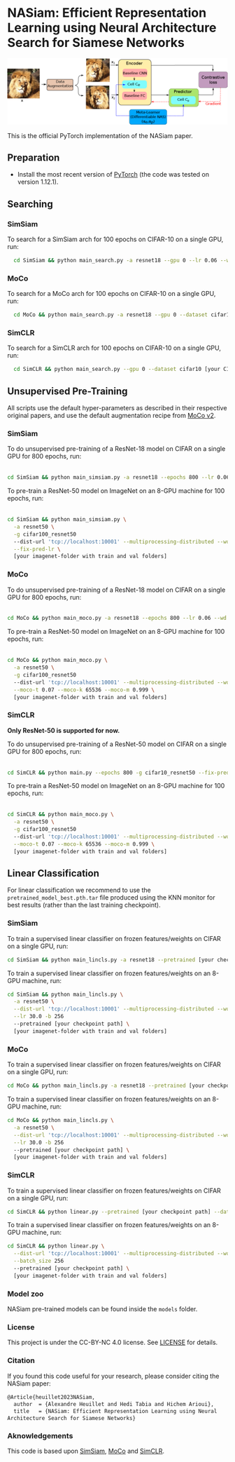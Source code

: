 # NASiam: Efficient Representation Learning using Neural Architecture Search for Siamese Networks

<p align="center">
    <img width="600" alt="nasiam" src="img/NASiam_layout.png">
</p>

This is the official PyTorch implementation of the NASiam paper.
## Preparation

- Install the most recent version of [PyTorch](https://pytorch.org/get-started/locally/) (the code was tested on version 1.12.1).

## Searching

### SimSiam

To search for a SimSiam arch for 100 epochs on CIFAR-10 on a single GPU, run:

```bash
  cd SimSiam && python main_search.py -a resnet18 --gpu 0 --lr 0.06 --wd 5e-4 --dataset cifar10 --fix-pred-lr [your CIFAR folder]
```

### MoCo

To search for a MoCo arch for 100 epochs on CIFAR-10 on a single GPU, run:

```bash
  cd MoCo && python main_search.py -a resnet18 --gpu 0 --dataset cifar10 [your CIFAR folder]
```

### SimCLR

To search for a SimCLR arch for 100 epochs on CIFAR-10 on a single GPU, run:

```bash
  cd SimCLR && python main_search.py --gpu 0 --dataset cifar10 [your CIFAR folder]
```

## Unsupervised Pre-Training

All scripts use the default hyper-parameters as described in their respective original papers, and use the default augmentation recipe from [MoCo v2](https://arxiv.org/abs/2003.04297). 

### SimSiam

To do unsupervised pre-training of a ResNet-18 model on CIFAR on a single GPU for 800 epochs, run:
```bash

cd SimSiam && python main_simsiam.py -a resnet18 --epochs 800 --lr 0.06 --wd 5e-4 -g cifar10_resnet18 --fix-pred-lr [your CIFAR folder]
```

To pre-train a ResNet-50 model on ImageNet on an 8-GPU machine for 100 epochs, run:
```bash

cd SimSiam && python main_simsiam.py \
  -a resnet50 \
  -g cifar100_resnet50
  --dist-url 'tcp://localhost:10001' --multiprocessing-distributed --world-size 1 --rank 0 \
  --fix-pred-lr \
  [your imagenet-folder with train and val folders]
```

### MoCo

To do unsupervised pre-training of a ResNet-18 model on CIFAR on a single GPU for 800 epochs, run:
```bash

cd MoCo && python main_moco.py -a resnet18 --epochs 800 --lr 0.06 --wd 5e-4 -g cifar10_resnet18 [your CIFAR folder]
```

To pre-train a ResNet-50 model on ImageNet on an 8-GPU machine for 100 epochs, run:
```bash

cd MoCo && python main_moco.py \
  -a resnet50 \
  -g cifar100_resnet50
  --dist-url 'tcp://localhost:10001' --multiprocessing-distributed --world-size 1 --rank 0 \
  --moco-t 0.07 --moco-k 65536 --moco-m 0.999 \
  [your imagenet-folder with train and val folders]
```

### SimCLR

**Only ResNet-50 is supported for now.**

To do unsupervised pre-training of a ResNet-50 model on CIFAR on a single GPU for 800 epochs, run:
```bash

cd SimCLR && python main.py --epochs 800 -g cifar10_resnet50 --fix-pred-lr [your CIFAR folder]
```

To pre-train a ResNet-50 model on ImageNet on an 8-GPU machine for 100 epochs, run:
```bash

cd SimCLR && python main_moco.py \
  -a resnet50 \
  -g cifar100_resnet50
  --dist-url 'tcp://localhost:10001' --multiprocessing-distributed --world-size 1 --rank 0 \
  --moco-t 0.07 --moco-k 65536 --moco-m 0.999 \
  [your imagenet-folder with train and val folders]
```

## Linear Classification

For linear classification we recommend to use the `pretrained_model_best.pth.tar` file produced using the KNN monitor for best results (rather than the last training checkpoint).

### SimSiam

To train a supervised linear classifier on frozen features/weights on CIFAR on a single GPU, run:
```bash
cd SimSiam && python main_lincls.py -a resnet18 --pretrained [your checkpoint path] --lr 30.0 --dataset cifar10 [your CIFAR folder]
```

To train a supervised linear classifier on frozen features/weights on an 8-GPU machine, run:
```bash
cd SimSiam && python main_lincls.py \
  -a resnet50 \
  --dist-url 'tcp://localhost:10001' --multiprocessing-distributed --world-size 1 --rank 0 \
  --lr 30.0 -b 256
  --pretrained [your checkpoint path] \
  [your imagenet-folder with train and val folders]
```

### MoCo

To train a supervised linear classifier on frozen features/weights on CIFAR on a single GPU, run:
```bash
cd MoCo && python main_lincls.py -a resnet18 --pretrained [your checkpoint path] --lr 30.0 --dataset cifar10 [your CIFAR folder]
```

To train a supervised linear classifier on frozen features/weights on an 8-GPU machine, run:
```bash
cd MoCo && python main_lincls.py \
  -a resnet50 \
  --dist-url 'tcp://localhost:10001' --multiprocessing-distributed --world-size 1 --rank 0 \
  --lr 30.0 -b 256
  --pretrained [your checkpoint path] \
  [your imagenet-folder with train and val folders]
```


### SimCLR

To train a supervised linear classifier on frozen features/weights on CIFAR on a single GPU, run:
```bash
cd SimCLR && python linear.py --pretrained [your checkpoint path] --dataset cifar10 [your CIFAR folder]
```

To train a supervised linear classifier on frozen features/weights on an 8-GPU machine, run:
```bash
cd SimCLR && python linear.py \
  --dist-url 'tcp://localhost:10001' --multiprocessing-distributed --world-size 1 --rank 0 \
  --batch_size 256
  --pretrained [your checkpoint path] \
  [your imagenet-folder with train and val folders]
```

### Model zoo

NASiam pre-trained models can be found inside the `models` folder.

### License

This project is under the CC-BY-NC 4.0 license. See [LICENSE](LICENSE) for details.

### Citation

If you found this code useful for your research, please consider citing the NASiam paper:
```
@Article{heuillet2023NASiam,
  author  = {Alexandre Heuillet and Hedi Tabia and Hichem Arioui},
  title   = {NASiam: Efficient Representation Learning using Neural Architecture Search for Siamese Networks}
```

### Aknowledgements

This code is based upon [SimSiam](https://github.com/facebookresearch/simsiam), [MoCo](https://github.com/facebookresearch/moco) and [SimCLR](https://github.com/leftthomas/SimCLR).